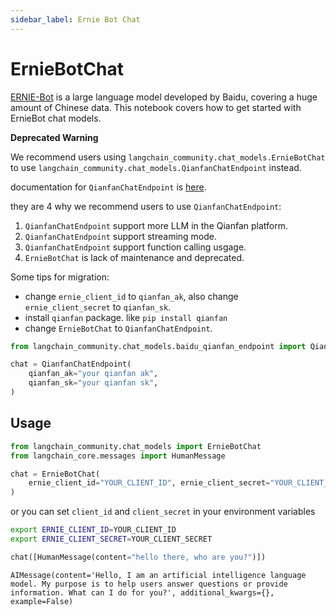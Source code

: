 ```yaml
---
sidebar_label: Ernie Bot Chat
---
```

# ErnieBotChat

[ERNIE-Bot](https://cloud.baidu.com/doc/WENXINWORKSHOP/s/jlil56u11) is a large language model developed by Baidu, covering a huge amount of Chinese data.
This notebook covers how to get started with ErnieBot chat models.

**Deprecated Warning**

We recommend users using `langchain_community.chat_models.ErnieBotChat` 
to use `langchain_community.chat_models.QianfanChatEndpoint` instead.

documentation for `QianfanChatEndpoint` is [here](/docs/integrations/chat/baidu_qianfan_endpoint/).

they are 4 why we recommend users to use `QianfanChatEndpoint`:

1. `QianfanChatEndpoint` support more LLM in the Qianfan platform.
2. `QianfanChatEndpoint` support streaming mode.
3. `QianfanChatEndpoint` support function calling usgage.
4. `ErnieBotChat` is lack of maintenance and deprecated.

Some tips for migration:

- change `ernie_client_id` to `qianfan_ak`, also change `ernie_client_secret` to `qianfan_sk`.
- install `qianfan` package. like `pip install qianfan`
- change `ErnieBotChat` to `QianfanChatEndpoint`.


```python
from langchain_community.chat_models.baidu_qianfan_endpoint import QianfanChatEndpoint

chat = QianfanChatEndpoint(
    qianfan_ak="your qianfan ak",
    qianfan_sk="your qianfan sk",
)
```

## Usage


```python
from langchain_community.chat_models import ErnieBotChat
from langchain_core.messages import HumanMessage

chat = ErnieBotChat(
    ernie_client_id="YOUR_CLIENT_ID", ernie_client_secret="YOUR_CLIENT_SECRET"
)
```

or you can set `client_id` and `client_secret` in your environment variables
```bash
export ERNIE_CLIENT_ID=YOUR_CLIENT_ID
export ERNIE_CLIENT_SECRET=YOUR_CLIENT_SECRET
```


```python
chat([HumanMessage(content="hello there, who are you?")])
```




    AIMessage(content='Hello, I am an artificial intelligence language model. My purpose is to help users answer questions or provide information. What can I do for you?', additional_kwargs={}, example=False)


